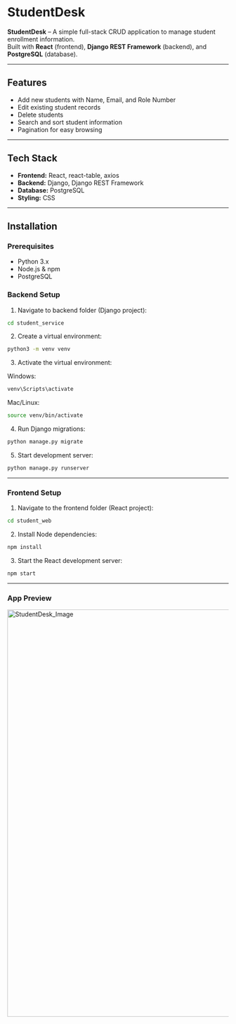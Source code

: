# StudentDesk

**StudentDesk** – A simple full-stack CRUD application to manage student enrollment information.  
Built with **React** (frontend), **Django REST Framework** (backend), and **PostgreSQL** (database).

---

## Features

- Add new students with Name, Email, and Role Number
- Edit existing student records
- Delete students
- Search and sort student information
- Pagination for easy browsing

---

## Tech Stack

- **Frontend:** React, react-table, axios
- **Backend:** Django, Django REST Framework
- **Database:** PostgreSQL
- **Styling:** CSS

---

## Installation

### Prerequisites

- Python 3.x
- Node.js & npm
- PostgreSQL

### Backend Setup

1. Navigate to backend folder (Django project):

```bash
cd student_service
```

2. Create a virtual environment:

```bash
python3 -m venv venv
```

3. Activate the virtual environment:

Windows:
```bash
venv\Scripts\activate
```

Mac/Linux:
```bash
source venv/bin/activate
```

4. Run Django migrations:
```bash
python manage.py migrate
```

5. Start development server:
```bash
python manage.py runserver
```
---

### Frontend Setup

1. Navigate to the frontend folder (React project):
```bash
cd student_web
```

2. Install Node dependencies:
```bash
npm install
```

3. Start the React development server:
```bash
npm start
```

---

### App Preview
<img width="1882" height="927" alt="StudentDesk_Image" src="https://github.com/user-attachments/assets/f96fec32-57b0-4de0-bebe-a39e721f7f67" />
